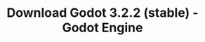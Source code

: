 ---
# Generated by /scripts/js/download_archive_generator !!! do not edit by hand !!!
title: 'Download Godot 3.2.2 (stable) - Godot Engine'
type: 'download/archive'
name: '3.2.2'
flavor: 'stable'
release_date: '2020-06-26T03:00:00-00:00'
release_notes: '/article/maintenance-release-godot-3-2-2/'
links:
  android.apk:
    name: 'android.apk'
    title: 'Android'
    caption: 'Universal APK (ARM64 + ARMv7 + x86_64 + x86)'
    tags:
      - 'APK download'
      - 'ARM64/v7'
      - 'x86 (64 & 32 bit)'
    hosts:
      github_builds:
        regular: 'https://github.com/godotengine/godot-builds/releases/download/3.2.2-stable/Godot_v3.2.2-stable_android_editor.apk'
        mono: '#'
      github:
        regular: 'https://github.com/godotengine/godot/releases/download/3.2.2-stable/Godot_v3.2.2-stable_android_editor.apk'
        mono: '#'
  macos.universal:
    name: 'macos.universal'
    title: 'macOS'
    caption: 'Universal (x86_64 + Apple Silicon)'
    tags:
      - 'Intel/Apple Silicon'
      - '64 bit'
    hosts:
      github_builds:
        regular: 'https://github.com/godotengine/godot-builds/releases/download/3.2.2-stable/Godot_v3.2.2-stable_osx.universal.zip'
        mono: 'https://github.com/godotengine/godot-builds/releases/download/3.2.2-stable/Godot_v3.2.2-stable_mono_osx.universal.zip'
      github:
        regular: 'https://github.com/godotengine/godot/releases/download/3.2.2-stable/Godot_v3.2.2-stable_osx.universal.zip'
        mono: 'https://github.com/godotengine/godot/releases/download/3.2.2-stable/Godot_v3.2.2-stable_mono_osx.universal.zip'
  windows.64:
    name: 'windows.64'
    title: 'Windows'
    caption: 'Standard (x86_64)'
    tags:
      - '64 bit'
    hosts:
      github_builds:
        regular: 'https://github.com/godotengine/godot-builds/releases/download/3.2.2-stable/Godot_v3.2.2-stable_win64.exe.zip'
        mono: 'https://github.com/godotengine/godot-builds/releases/download/3.2.2-stable/Godot_v3.2.2-stable_mono_win64.zip'
      github:
        regular: 'https://github.com/godotengine/godot/releases/download/3.2.2-stable/Godot_v3.2.2-stable_win64.exe.zip'
        mono: 'https://github.com/godotengine/godot/releases/download/3.2.2-stable/Godot_v3.2.2-stable_mono_win64.zip'
  linux_server.headless.64:
    name: 'linux_server.headless.64'
    title: 'Linux Server'
    caption: 'Headless (x86_64)'
    tags:
      - '64 bit'
      - 'Headless'
    hosts:
      github_builds:
        regular: 'https://github.com/godotengine/godot-builds/releases/download/3.2.2-stable/Godot_v3.2.2-stable_linux_headless.64.zip'
        mono: 'https://github.com/godotengine/godot-builds/releases/download/3.2.2-stable/Godot_v3.2.2-stable_mono_linux_headless_64.zip'
      github:
        regular: 'https://github.com/godotengine/godot/releases/download/3.2.2-stable/Godot_v3.2.2-stable_linux_headless.64.zip'
        mono: 'https://github.com/godotengine/godot/releases/download/3.2.2-stable/Godot_v3.2.2-stable_mono_linux_headless_64.zip'
  web:
    name: 'web'
    title: 'Web editor'
    caption: ''
    tags:
      - 'Self-hosted'
      - 'Cross-platform'
    hosts:
      github_builds:
        regular: 'https://github.com/godotengine/godot-builds/releases/download/3.2.2-stable/Godot_v3.2.2-stable_web_editor.zip'
        mono: '#'
      github:
        regular: 'https://github.com/godotengine/godot/releases/download/3.2.2-stable/Godot_v3.2.2-stable_web_editor.zip'
        mono: '#'
  linux.64:
    name: 'linux.64'
    title: 'Linux'
    caption: 'Standard (x86_64)'
    tags:
      - '64 bit'
    hosts:
      github_builds:
        regular: 'https://github.com/godotengine/godot-builds/releases/download/3.2.2-stable/Godot_v3.2.2-stable_x11.64.zip'
        mono: 'https://github.com/godotengine/godot-builds/releases/download/3.2.2-stable/Godot_v3.2.2-stable_mono_x11_64.zip'
      github:
        regular: 'https://github.com/godotengine/godot/releases/download/3.2.2-stable/Godot_v3.2.2-stable_x11.64.zip'
        mono: 'https://github.com/godotengine/godot/releases/download/3.2.2-stable/Godot_v3.2.2-stable_mono_x11_64.zip'
  linux.32:
    name: 'linux.32'
    title: 'Linux'
    caption: 'Standard (x86)'
    tags:
      - '32 bit'
    hosts:
      github_builds:
        regular: 'https://github.com/godotengine/godot-builds/releases/download/3.2.2-stable/Godot_v3.2.2-stable_x11.32.zip'
        mono: 'https://github.com/godotengine/godot-builds/releases/download/3.2.2-stable/Godot_v3.2.2-stable_mono_x11_32.zip'
      github:
        regular: 'https://github.com/godotengine/godot/releases/download/3.2.2-stable/Godot_v3.2.2-stable_x11.32.zip'
        mono: 'https://github.com/godotengine/godot/releases/download/3.2.2-stable/Godot_v3.2.2-stable_mono_x11_32.zip'
  windows.32:
    name: 'windows.32'
    title: 'Windows'
    caption: 'Standard (x86)'
    tags:
      - '32 bit'
    hosts:
      github_builds:
        regular: 'https://github.com/godotengine/godot-builds/releases/download/3.2.2-stable/Godot_v3.2.2-stable_win32.exe.zip'
        mono: 'https://github.com/godotengine/godot-builds/releases/download/3.2.2-stable/Godot_v3.2.2-stable_mono_win32.zip'
      github:
        regular: 'https://github.com/godotengine/godot/releases/download/3.2.2-stable/Godot_v3.2.2-stable_win32.exe.zip'
        mono: 'https://github.com/godotengine/godot/releases/download/3.2.2-stable/Godot_v3.2.2-stable_mono_win32.zip'
  linux_server.64:
    name: 'linux_server.64'
    title: 'Linux Server'
    caption: 'Standard (x86_64)'
    tags:
      - '64 bit'
    hosts:
      github_builds:
        regular: 'https://github.com/godotengine/godot-builds/releases/download/3.2.2-stable/Godot_v3.2.2-stable_linux_server.64.zip'
        mono: 'https://github.com/godotengine/godot-builds/releases/download/3.2.2-stable/Godot_v3.2.2-stable_mono_linux_server_64.zip'
      github:
        regular: 'https://github.com/godotengine/godot/releases/download/3.2.2-stable/Godot_v3.2.2-stable_linux_server.64.zip'
        mono: 'https://github.com/godotengine/godot/releases/download/3.2.2-stable/Godot_v3.2.2-stable_mono_linux_server_64.zip'
  aar_library:
    name: 'aar_library'
    title: 'AAR library'
    caption: ''
    tags:
      - 'Android plugins'
      - 'Java'
      - 'Kotlin'
    hosts:
      github_builds:
        regular: 'https://github.com/godotengine/godot-builds/releases/download/3.2.2-stable/godot-lib.3.2.2.stable.release.aar'
        mono: 'https://github.com/godotengine/godot-builds/releases/download/3.2.2-stable/godot-lib.3.2.2.stable.mono.release.aar'
      github:
        regular: 'https://github.com/godotengine/godot/releases/download/3.2.2-stable/godot-lib.3.2.2.stable.release.aar'
        mono: 'https://github.com/godotengine/godot/releases/download/3.2.2-stable/godot-lib.3.2.2.stable.mono.release.aar'
  templates:
    name: 'templates'
    title: 'Export templates'
    caption: ''
    tags:
      - 'Used to export your games to all supported platforms'
    hosts:
      github_builds:
        regular: 'https://github.com/godotengine/godot-builds/releases/download/3.2.2-stable/Godot_v3.2.2-stable_export_templates.tpz'
        mono: 'https://github.com/godotengine/godot-builds/releases/download/3.2.2-stable/Godot_v3.2.2-stable_mono_export_templates.tpz'
      github:
        regular: 'https://github.com/godotengine/godot/releases/download/3.2.2-stable/Godot_v3.2.2-stable_export_templates.tpz'
        mono: 'https://github.com/godotengine/godot/releases/download/3.2.2-stable/Godot_v3.2.2-stable_mono_export_templates.tpz'
primaryPlatforms:
  - 'android.apk'
  - 'macos.universal'
  - 'windows.64'
  - 'linux_server.headless.64'
  - 'web'
  - 'templates'
---
